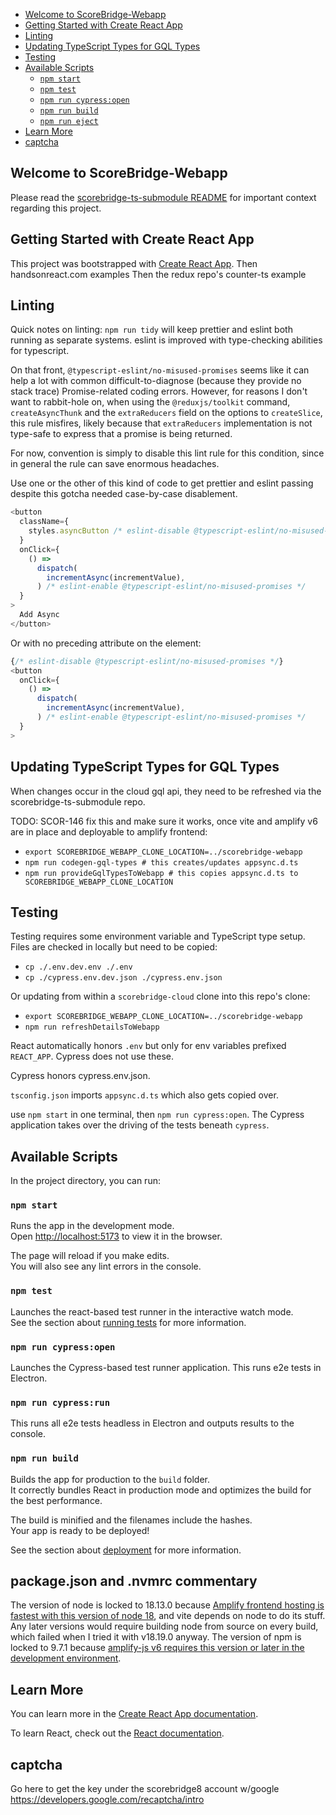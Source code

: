 <!-- TOC start (generated with https://github.com/derlin/bitdowntoc) -->

- [Welcome to ScoreBridge-Webapp](#welcome-to-scorebridge-webapp)
- [Getting Started with Create React App](#getting-started-with-create-react-app)
- [Linting](#linting)
- [Updating TypeScript Types for GQL Types](#updating-typescript-types-for-gql-types)
- [Testing](#testing)
- [Available Scripts](#available-scripts)
  - [`npm start`](#npm-start)
  - [`npm test`](#npm-test)
  - [`npm run cypress:open`](#npm-run-cypressopen)
  - [`npm run build`](#npm-run-build)
  - [`npm run eject`](#npm-run-eject)
- [Learn More](#learn-more)
- [captcha](#captcha)

<!-- TOC end -->

## Welcome to ScoreBridge-Webapp

Please read the [scorebridge-ts-submodule README](https://github.com/timheilman/scorebridge-ts-submodule/blob/main/README.md) for important context regarding this project.

## Getting Started with Create React App

This project was bootstrapped with [Create React App](https://github.com/facebook/create-react-app).
Then handsonreact.com examples
Then the redux repo's counter-ts example

## Linting

Quick notes on linting: `npm run tidy` will keep prettier and eslint both running as separate systems.
eslint is improved with type-checking abilities for typescript.

On that front, `@typescript-eslint/no-misused-promises` seems like it can
help a lot with common difficult-to-diagnose (because they provide no stack
trace) Promise-related coding errors. However, for reasons I don't want to
rabbit-hole on, when using the `@reduxjs/toolkit` command, `createAsyncThunk`
and the `extraReducers` field on the options to `createSlice`, this rule
misfires, likely because that `extraReducers` implementation is not type-safe
to express that a promise is being returned.

For now, convention is simply to disable this lint rule for this condition,
since in general the rule can save enormous headaches.

Use one or the other of this kind of code to get prettier and eslint passing
despite this gotcha needed case-by-case disablement.

```typescript jsx
<button
  className={
    styles.asyncButton /* eslint-disable @typescript-eslint/no-misused-promises */
  }
  onClick={
    () =>
      dispatch(
        incrementAsync(incrementValue),
      ) /* eslint-enable @typescript-eslint/no-misused-promises */
  }
>
  Add Async
</button>
```

Or with no preceding attribute on the element:

```typescript jsx
{/* eslint-disable @typescript-eslint/no-misused-promises */}
<button
  onClick={
    () =>
      dispatch(
        incrementAsync(incrementValue),
      ) /* eslint-enable @typescript-eslint/no-misused-promises */
  }
>
```

## Updating TypeScript Types for GQL Types

When changes occur in the cloud gql api, they need to be refreshed via the scorebridge-ts-submodule repo.

TODO: SCOR-146 fix this and make sure it works, once vite and amplify v6 are in place and deployable to amplify frontend:

- `export SCOREBRIDGE_WEBAPP_CLONE_LOCATION=../scorebridge-webapp`
- `npm run codegen-gql-types # this creates/updates appsync.d.ts`
- `npm run provideGqlTypesToWebapp # this copies appsync.d.ts to SCOREBRIDGE_WEBAPP_CLONE_LOCATION`

## Testing

Testing requires some environment variable and TypeScript type setup. Files are checked in locally but need to
be copied:

- `cp ./.env.dev.env ./.env`
- `cp ./cypress.env.dev.json ./cypress.env.json`

Or updating from within a `scorebridge-cloud` clone into this repo's clone:

- `export SCOREBRIDGE_WEBAPP_CLONE_LOCATION=../scorebridge-webapp`
- `npm run refreshDetailsToWebapp`

React automatically honors `.env` but only for env variables prefixed `REACT_APP`. Cypress does not use these.

Cypress honors cypress.env.json.

`tsconfig.json` imports `appsync.d.ts` which also gets copied over.

use `npm start` in one terminal, then `npm run cypress:open`. The Cypress application takes over the driving of the tests beneath
`cypress`.

## Available Scripts

In the project directory, you can run:

### `npm start`

Runs the app in the development mode.\
Open [http://localhost:5173](http://localhost:5173) to view it in the browser.

The page will reload if you make edits.\
You will also see any lint errors in the console.

### `npm test`

Launches the react-based test runner in the interactive watch mode.\
See the section about [running tests](https://facebook.github.io/create-react-app/docs/running-tests) for more information.

### `npm run cypress:open`

Launches the Cypress-based test runner application. This
runs e2e tests in Electron.

### `npm run cypress:run`

This runs all e2e tests headless in Electron and outputs results to the console.

### `npm run build`

Builds the app for production to the `build` folder.\
It correctly bundles React in production mode and optimizes the build for the best performance.

The build is minified and the filenames include the hashes.\
Your app is ready to be deployed!

See the section about [deployment](https://facebook.github.io/create-react-app/docs/deployment) for more information.

## package.json and .nvmrc commentary

The version of node is locked to 18.13.0 because [Amplify frontend hosting is fastest with
this version of node 18](https://github.com/aws-amplify/amplify-hosting/issues/3109#issuecomment-1509264093), and vite
depends on node to do its stuff. Any later versions would require building node from source on
every build, which failed when I tried it with v18.19.0 anyway. The version of npm is locked
to 9.7.1 because [amplify-js v6 requires this version or later in the development environment](https://docs.amplify.aws/react/build-a-backend/troubleshooting/migrate-from-javascript-v5-to-v6/#step-1-upgrade-your-dev-environment).

## Learn More

You can learn more in the [Create React App documentation](https://facebook.github.io/create-react-app/docs/getting-started).

To learn React, check out the [React documentation](https://reactjs.org/).

## captcha

Go here to get the key under the scorebridge8 account w/google
https://developers.google.com/recaptcha/intro
